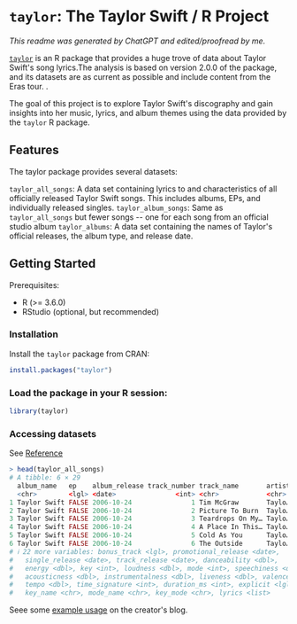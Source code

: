 # `taylor`: The Taylor Swift / R Project 

_This readme was generated by ChatGPT and edited/proofread by me._ 

[`taylor`](https://taylor.wjakethompson.com/) is an R package that provides a huge trove of data about Taylor Swift's song lyrics.The analysis is based on version 2.0.0 of the package, and its datasets are as current as possible and include content from the Eras tour. .

The goal of this project is to explore Taylor Swift's discography and gain insights into her music, lyrics, and album themes using the data provided by the `taylor` R package.

## Features

The taylor package provides several datasets:

`taylor_all_songs`: A data set containing lyrics to and characteristics of all officially released Taylor Swift songs. This includes albums, EPs, and individually released singles.
`taylor_album_songs`: Same as `taylor_all_songs` but fewer songs -- one for each song from an official studio album 
`taylor_albums`: A data set containing the names of Taylor's official releases, the album type, and release date.

## Getting Started

Prerequisites: 

- R (>= 3.6.0)
- RStudio (optional, but recommended)

### Installation

Install the `taylor` package from CRAN:

```R
install.packages("taylor")
```

### Load the package in your R session:

```R
library(taylor)

```

### Accessing datasets 

See [Reference](https://taylor.wjakethompson.com/reference/index.html)

```R
> head(taylor_all_songs)
# A tibble: 6 × 29
  album_name   ep    album_release track_number track_name       artist featuring
  <chr>        <lgl> <date>               <int> <chr>            <chr>  <chr>    
1 Taylor Swift FALSE 2006-10-24               1 Tim McGraw       Taylo… NA       
2 Taylor Swift FALSE 2006-10-24               2 Picture To Burn  Taylo… NA       
3 Taylor Swift FALSE 2006-10-24               3 Teardrops On My… Taylo… NA       
4 Taylor Swift FALSE 2006-10-24               4 A Place In This… Taylo… NA       
5 Taylor Swift FALSE 2006-10-24               5 Cold As You      Taylo… NA       
6 Taylor Swift FALSE 2006-10-24               6 The Outside      Taylo… NA       
# ℹ 22 more variables: bonus_track <lgl>, promotional_release <date>,
#   single_release <date>, track_release <date>, danceability <dbl>,
#   energy <dbl>, key <int>, loudness <dbl>, mode <int>, speechiness <dbl>,
#   acousticness <dbl>, instrumentalness <dbl>, liveness <dbl>, valence <dbl>,
#   tempo <dbl>, time_signature <int>, duration_ms <int>, explicit <lgl>,
#   key_name <chr>, mode_name <chr>, key_mode <chr>, lyrics <list>
```

Seee some [example usage](https://www.wjakethompson.com/blog/taylor/2021-09-01-taylor-0.2.0/) on the creator's blog. 
